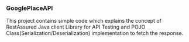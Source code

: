 ### GooglePlaceAPI
This project contains simple code which explains the concept of RestAssured Java client Library for API Testing and POJO Class(Serialization/Deserialization) implementation to fetch the response.
